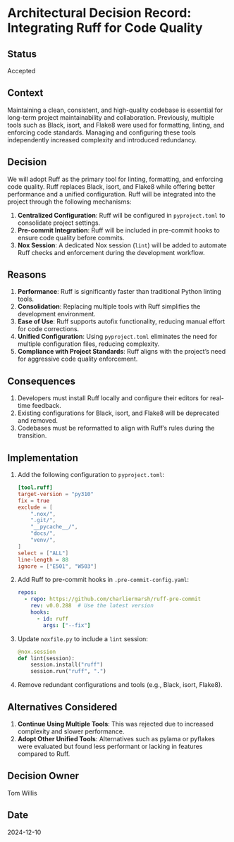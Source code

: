 # Architectural Decision Record: Integrating Ruff for Code Quality

## Status

Accepted

## Context

Maintaining a clean, consistent, and high-quality codebase is essential for long-term project maintainability and
collaboration. Previously, multiple tools such as Black, isort, and Flake8 were used for formatting, linting, and
enforcing code standards. Managing and configuring these tools independently increased complexity and introduced
redundancy.

## Decision

We will adopt Ruff as the primary tool for linting, formatting, and enforcing code quality. Ruff replaces Black, isort,
and Flake8 while offering better performance and a unified configuration. Ruff will be integrated into the project
through the following mechanisms:

1. **Centralized Configuration**: Ruff will be configured in `pyproject.toml` to consolidate project settings.
2. **Pre-commit Integration**: Ruff will be included in pre-commit hooks to ensure code quality before commits.
3. **Nox Session**: A dedicated Nox session (`lint`) will be added to automate Ruff checks and enforcement during the
development workflow.

## Reasons

1. **Performance**: Ruff is significantly faster than traditional Python linting tools.
2. **Consolidation**: Replacing multiple tools with Ruff simplifies the development environment.
3. **Ease of Use**: Ruff supports autofix functionality, reducing manual effort for code corrections.
4. **Unified Configuration**: Using `pyproject.toml` eliminates the need for multiple configuration files, reducing
complexity.
5. **Compliance with Project Standards**: Ruff aligns with the project’s need for aggressive code quality enforcement.

## Consequences

1. Developers must install Ruff locally and configure their editors for real-time feedback.
2. Existing configurations for Black, isort, and Flake8 will be deprecated and removed.
3. Codebases must be reformatted to align with Ruff’s rules during the transition.

## Implementation

1. Add the following configuration to `pyproject.toml`:

   ```toml
   [tool.ruff]
   target-version = "py310"
   fix = true
   exclude = [
       ".nox/",
       ".git/",
       "__pycache__/",
       "docs/",
       "venv/",
   ]
   select = ["ALL"]
   line-length = 88
   ignore = ["E501", "W503"]
   ```

2. Add Ruff to pre-commit hooks in `.pre-commit-config.yaml`:

   ```yaml
   repos:
     - repo: https://github.com/charliermarsh/ruff-pre-commit
       rev: v0.0.288  # Use the latest version
       hooks:
         - id: ruff
           args: ["--fix"]
   ```

3. Update `noxfile.py` to include a `lint` session:

   ```python
   @nox.session
   def lint(session):
       session.install("ruff")
       session.run("ruff", ".")
   ```

4. Remove redundant configurations and tools (e.g., Black, isort, Flake8).

## Alternatives Considered

1. **Continue Using Multiple Tools**: This was rejected due to increased complexity and slower performance.
2. **Adopt Other Unified Tools**: Alternatives such as pylama or pyflakes were evaluated but found less performant or
lacking in features compared to Ruff.

## Decision Owner

Tom Willis

## Date

2024-12-10

